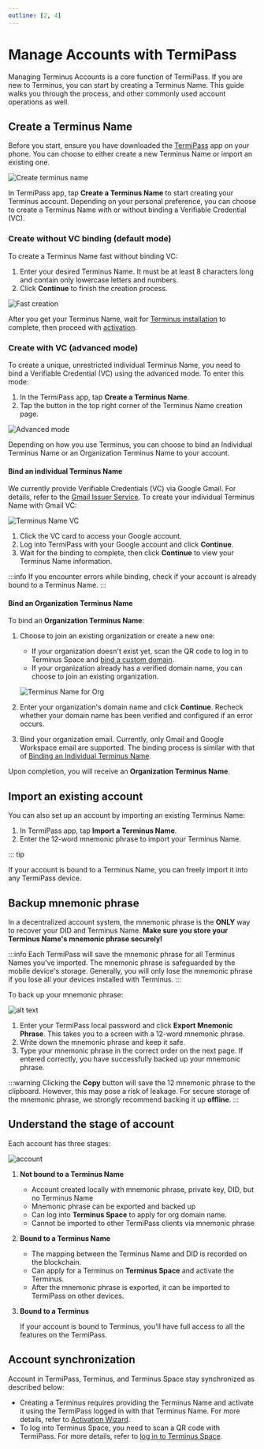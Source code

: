 ```yaml
---
outline: [2, 4]
---
```


# Manage Accounts with TermiPass

Managing Terminus Accounts is a core function of TermiPass. If you are new to Terminus, you can start by creating a Terminus Name. This guide walks you through the process, and other commonly used account operations as well.

## Create a Terminus Name

Before you start, ensure you have downloaded the [TermiPass](../overview.md#download-termipass) app on your phone. You can choose to either create a new Terminus Name or import an existing one.

![Create terminus name](/images/how-to/termipass/create-terminus-name.png)

In TermiPass app, tap **Create a Terminus Name** to start creating your Terminus account. Depending on your personal preference, you can choose to create a Terminus Name with or without binding a Verifiable Credential (VC).

### Create without VC binding (default mode)

To create a Terminus Name fast without binding VC:

1. Enter your desired Terminus Name. It must be at least 8 characters long and contain only lowercase letters and numbers.
2. Click **Continue** to finish the creation process.

![Fast creation](/images/how-to/termipass/fast-mode.jpg)

After you get your Terminus Name, wait for [Terminus installation](../../terminus/setup/install/) to complete, then proceed with [activation](../../terminus/setup/wizard.md).

### Create with VC (advanced mode)

To create a unique, unrestricted individual Terminus Name, you need to bind a Verifiable Credential (VC) using the advanced mode. To enter this mode:
 
1. In the TermiPass app, tap **Create a Terminus Name**.
2. Tap the button in the top right corner of the Terminus Name creation page.

![Advanced mode](/images/how-to/termipass/advanced-mode.jpg)

Depending on how you use Terminus, you can choose to bind an Individual Terminus Name or an Organization Terminus Name to your account. 

#### Bind an individual Terminus Name

We currently provide Verifiable Credentials (VC) via Google Gmail. For details, refer to the [Gmail Issuer Service](../../../developer/contribute/snowinning/terminus-name.md#gmail-issuer-service). To create your individual Terminus Name with Gmail VC:

![Terminus Name VC](/images/how-to/termipass/individual_terminus_name.jpg)

1. Click the VC card to access your Google account.
2. Log into TermiPass with your Google account and click **Continue**.
3. Wait for the binding to complete, then click **Continue** to view your Terminus Name information.

:::info
If you encounter errors while binding, check if your account is already bound to a Terminus Name. 
:::

#### Bind an Organization Terminus Name

To bind an **Organization Terminus Name**:

1. Choose to join an existing organization or create a new one:
   - If your organization doesn't exist yet, scan the QR code to log in to Terminus Space and [bind a custom domain](https://docs.jointerminus.com/how-to/space/domain/#using-a-custom-domain-with-terminus). 
   - If your organization already has a verified domain name, you can choose to join an existing organization.

   ![Terminus Name for Org](/images/how-to/termipass/organization_terminus_name.jpg)


2. Enter your organization's domain name and click **Continue**. Recheck whether your domain name has been verified and configured if an error occurs.   

3. Bind your organization email. Currently, only Gmail and Google Workspace email are supported. The binding process is similar with that of [Binding an Individual Terminus Name](#bind-an-individual-terminus-name).

Upon completion, you will receive an **Organization Terminus Name**.

## Import an existing account

You can also set up an account by importing an existing Terminus Name:

1. In TermiPass app, tap **Import a Terminus Name**.
2. Enter the 12-word mnemonic phrase to import your Terminus Name.

::: tip

If your account is bound to a Terminus Name, you can freely import it into any TermiPass device. 

## Backup mnemonic phrase

In a decentralized account system, the mnemonic phrase is the **ONLY** way to recover your DID and Terminus Name. **Make sure you store your Terminus Name's mnemonic phrase securely!**

:::info
Each TermiPass will save the mnemonic phrase for all Terminus Names you've imported. The mnemonic phrase is safeguarded by the mobile device's storage. Generally, you will only lose the mnemonic phrase if you lose all your devices installed with Terminus.
:::

To back up your mnemonic phrase:

![alt text](/images/how-to/termipass/mnemonic_phrase.png)

1. Enter your TermiPass local password and click **Export Mnemonic Phrase**. This takes you to a screen with a 12-word mnemonic phrase.
2. Write down the mnemonic phrase and keep it safe.
3. Type your mnemonic phrase in the correct order on the next page. If entered correctly, you have successfully backed up your mnemonic phrase.

:::warning
Clicking the **Copy** button will save the 12 mnemonic phrase to the clipboard. However, this may pose a risk of leakage. For secure storage of the mnemonic phrase, we strongly recommend backing it up **offline**.
:::

## Understand the stage of account

Each account has three stages:

![account](/images/how-to/termipass/account.png)

1. **Not bound to a Terminus Name**

   - Account created locally with mnemonic phrase, private key, DID, but no Terminus Name 
   - Mnemonic phrase can be exported and backed up
   - Can log into **Terminus Space** to apply for org domain name.
   - Cannot be imported to other TermiPass clients via mnemonic phrase

2. **Bound to a Terminus Name**
   
   - The mapping between the Terminus Name and DID is recorded on the blockchain.
   - Can apply for a Terminus on **Terminus Space** and activate the Terminus.
   - After the mnemonic phrase is exported, it can be imported to TermiPass on other devices. 
  
3. **Bound to a Terminus**

   If your account is bound to Terminus, you'll have full access to all the features on the TermiPass.

## Account synchronization

Account in TermiPass, Terminus, and Terminus Space stay synchronized as described below:

- Creating a Terminus requires providing the Terminus Name and activate it using the TermiPass logged in with that Terminus Name. For more details, refer to [Activation Wizard](../../terminus/setup/wizard.md).
- To log into Terminus Space, you need to scan a QR code with TermiPass. For more details, refer to [log in to Terminus Space](../../space/account.md).
